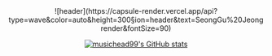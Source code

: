 <div align="center">
![header](https://capsule-render.vercel.app/api?type=wave&color=auto&height=300&section=header&text=SeongGu%20Jeongrender&fontSize=90)

[![musichead99's GitHub stats](https://github-readme-stats.vercel.app/api?username=musichead99)](https://github.com/musichead99/github-readme-stats)
</div>

<!--
**musichead99/musichead99** is a ✨ _special_ ✨ repository because its `README.md` (this file) appears on your GitHub profile.

Here are some ideas to get you started:

- 🔭 I’m currently working on ...
- 🌱 I’m currently learning ...
- 👯 I’m looking to collaborate on ...
- 🤔 I’m looking for help with ...
- 💬 Ask me about ...
- 📫 How to reach me: ...
- 😄 Pronouns: ...
- ⚡ Fun fact: ...
-->
